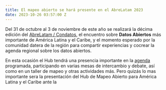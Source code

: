 ```yaml
---
title: El mapeo abierto se hará presente en el AbreLatam 2023
date: 2023-10-26 03:57:00 Z
---
```


Del 31 de octubre al 3 de noviembre de este año se realizará la décima edición del [AbreLatam / Condatos](https://2023.abrelatam.org/), el encuentro sobre **Datos Abiertos** más importante de América Latina y el Caribe, y el momento esperado por la comunidad datera de la región para compartir experiencias y cocrear la agenda regional sobre los datos abiertos.

En esta ocasión el Hub tendrá una presencia importante en la [agenda](https://2023.abrelatam.org/agenda/#) programada, participando en varias mesas de intercambio y debate, así como en un taller de mapeo y otras actividades más. Pero quizás lo mas importante sera la presentación del Hub de Mapeo Abierto para América Latina y el Caribe ante la 